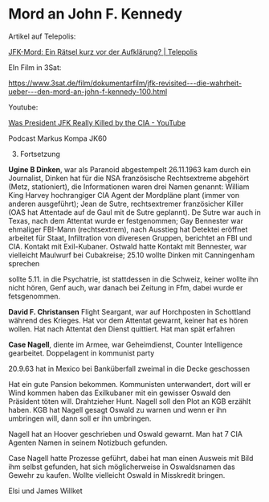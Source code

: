 # Mord an John F. Kennedy

Artikel auf Telepolis:

[JFK-Mord: Ein Rätsel kurz vor der Aufklärung? | Telepolis](https://www.telepolis.de/features/JFK-Das-Raetsel-um-den-Jahrhundertmord-steht-vor-der-Aufloesung-9534522.html)

EIn Film in 3Sat:

https://www.3sat.de/film/dokumentarfilm/jfk-revisited---die-wahrheit-ueber---den-mord-an-john-f-kennedy-100.html

Youtube:

[Was President JFK Really Killed by the CIA - YouTube](https://www.youtube.com/watch?v=c5zw1eOIW9M)

Podcast Markus Kompa JK60

3. Fortsetzung

**Ugine B Dinken**, war als Paranoid abgestempelt 26.11.1963 kam durch ein Journalist, Dinken hat für die NSA französische Rechtsextreme abgehört (Metz, stationiert), die Informationen waren drei Namen genannt: William King Harvey hochrangiger CIA Agent der Mordpläne plant (immer von anderen ausgeführt); Jean de Sutre, rechtsextremer französicher Killer (OAS hat Attentade auf de Gaul mit de Sutre geplannt). De Sutre war auch in Texas, nach dem Attentat wurde er festgenommen; Gay Bennester war ehmaliger FBI-Mann (rechtsextrem), nach Ausstieg hat Detektei eröffnet arbeitet für Staat, Infiltration von diveresen Gruppen, berichtet an FBI und CIA. Kontakt mit Exil-Kubaner. Ostwald hatte Kontakt mit Bennester, war vielleicht Maulwurf bei Cubakreise; 25.10 wollte Dinken mit Canningenham sprechen 

sollte 5.11. in die Psychatrie, ist stattdessen in die Schweiz, keiner wollte ihn nicht hören, Genf auch, war danach bei Zeitung in Ffm, dabei wurde er fetsgenommen. 



**David F. Christansen** Flight Seargant, war auf Horchposten in Schottland während des Krieges. Hat vor dem Attentat gewarnt, keiner hat es hören wollen. Hat nach Attentat den Dienst quittiert. Hat man spät erfahren



**Case Nagell**, diente im Armee, war Geheimdienst, Counter Intelligence gearbeitet. Doppelagent in kommunist party

20.9.63 hat in Mexico bei Banküberfall zweimal in die Decke geschossen

Hat ein gute Pansion bekommen. Kommunisten unterwandert, dort will er Wind kommen haben das Exilkubaner mit ein gewisser Oswald den Präsident töten will. Drahtzieher Hunt. Nagell soll den Plot an KGB erzählt haben. KGB hat Nagell gesagt Oswald zu warnen und wenn er ihn umbringen will, dann soll er ihn umbringen.

Nagell hat an Hoover geschrieben und Oswald gewarnt. Man hat 7 CIA Agenten Namen in seinem Notizbuch gefunden. 

Case Nagell hatte Prozesse geführt, dabei hat man einen Ausweis mit Bild ihm selbst gefunden, hat sich möglicherweise in Oswaldsnamen das Gewehr zu kaufen. Wollte vielleicht Oswald in Misskredit bringen.



Elsi und James Willket
